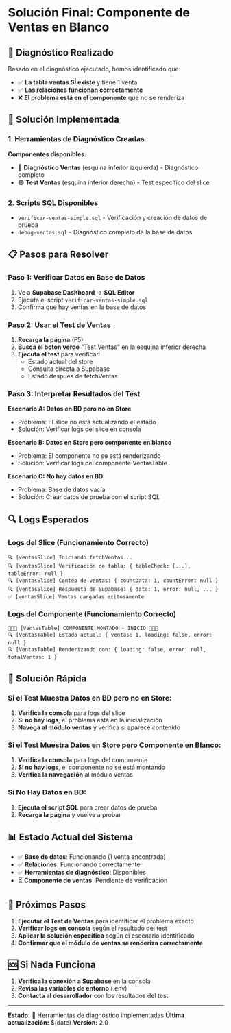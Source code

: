 # Solución Final: Componente de Ventas en Blanco

## 🎯 Diagnóstico Realizado

Basado en el diagnóstico ejecutado, hemos identificado que:

- ✅ **La tabla ventas SÍ existe** y tiene 1 venta
- ✅ **Las relaciones funcionan correctamente**
- ❌ **El problema está en el componente** que no se renderiza

## 🔧 Solución Implementada

### 1. Herramientas de Diagnóstico Creadas

**Componentes disponibles:**
- 🔵 **Diagnóstico Ventas** (esquina inferior izquierda) - Diagnóstico completo
- 🟢 **Test Ventas** (esquina inferior derecha) - Test específico del slice

### 2. Scripts SQL Disponibles

- `verificar-ventas-simple.sql` - Verificación y creación de datos de prueba
- `debug-ventas.sql` - Diagnóstico completo de la base de datos

## 📋 Pasos para Resolver

### Paso 1: Verificar Datos en Base de Datos
1. Ve a **Supabase Dashboard** → **SQL Editor**
2. Ejecuta el script `verificar-ventas-simple.sql`
3. Confirma que hay ventas en la base de datos

### Paso 2: Usar el Test de Ventas
1. **Recarga la página** (F5)
2. **Busca el botón verde** "Test Ventas" en la esquina inferior derecha
3. **Ejecuta el test** para verificar:
   - Estado actual del store
   - Consulta directa a Supabase
   - Estado después de fetchVentas

### Paso 3: Interpretar Resultados del Test

**Escenario A: Datos en BD pero no en Store**
- Problema: El slice no está actualizando el estado
- Solución: Verificar logs del slice en consola

**Escenario B: Datos en Store pero componente en blanco**
- Problema: El componente no se está renderizando
- Solución: Verificar logs del componente VentasTable

**Escenario C: No hay datos en BD**
- Problema: Base de datos vacía
- Solución: Crear datos de prueba con el script SQL

## 🔍 Logs Esperados

### Logs del Slice (Funcionamiento Correcto)
```
🔍 [ventasSlice] Iniciando fetchVentas...
🔍 [ventasSlice] Verificación de tabla: { tableCheck: [...], tableError: null }
🔍 [ventasSlice] Conteo de ventas: { countData: 1, countError: null }
🔍 [ventasSlice] Respuesta de Supabase: { data: 1, error: null, ... }
✅ [ventasSlice] Ventas cargadas exitosamente
```

### Logs del Componente (Funcionamiento Correcto)
```
🚀🚀🚀 [VentasTable] COMPONENTE MONTADO - INICIO 🚀🚀🚀
🔍 [VentasTable] Estado actual: { ventas: 1, loading: false, error: null }
🔍 [VentasTable] Renderizando con: { loading: false, error: null, totalVentas: 1 }
```

## 🚀 Solución Rápida

### Si el Test Muestra Datos en BD pero no en Store:

1. **Verifica la consola** para logs del slice
2. **Si no hay logs**, el problema está en la inicialización
3. **Navega al módulo ventas** y verifica si aparece contenido

### Si el Test Muestra Datos en Store pero Componente en Blanco:

1. **Verifica la consola** para logs del componente
2. **Si no hay logs**, el componente no se está montando
3. **Verifica la navegación** al módulo ventas

### Si No Hay Datos en BD:

1. **Ejecuta el script SQL** para crear datos de prueba
2. **Recarga la página** y vuelve a probar

## 📊 Estado Actual del Sistema

- ✅ **Base de datos**: Funcionando (1 venta encontrada)
- ✅ **Relaciones**: Funcionando correctamente
- ✅ **Herramientas de diagnóstico**: Disponibles
- ⏳ **Componente de ventas**: Pendiente de verificación

## 🎯 Próximos Pasos

1. **Ejecutar el Test de Ventas** para identificar el problema exacto
2. **Verificar logs en consola** según el resultado del test
3. **Aplicar la solución específica** según el escenario identificado
4. **Confirmar que el módulo de ventas se renderiza correctamente**

## 🆘 Si Nada Funciona

1. **Verifica la conexión a Supabase** en la consola
2. **Revisa las variables de entorno** (.env)
3. **Contacta al desarrollador** con los resultados del test

---

**Estado:** 🔧 Herramientas de diagnóstico implementadas
**Última actualización:** $(date)
**Versión:** 2.0
